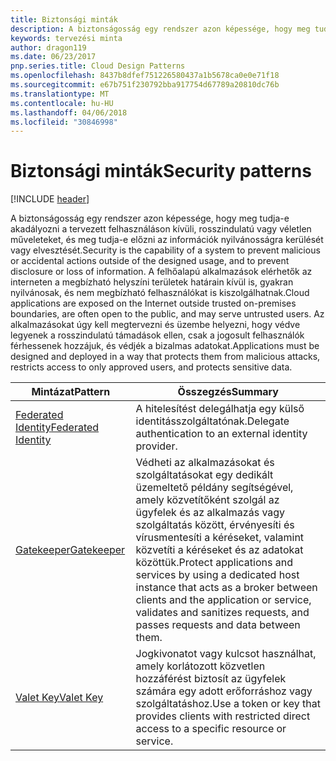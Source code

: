 ```yaml
---
title: Biztonsági minták
description: A biztonságosság egy rendszer azon képessége, hogy meg tudja-e akadályozni a tervezett felhasználáson kívüli, rosszindulatú vagy véletlen műveleteket, és meg tudja-e előzni az információk nyilvánosságra kerülését vagy elvesztését. A felhőalapú alkalmazások elérhetők az interneten a megbízható helyszíni területek határain kívül is, gyakran nyilvánosak, és nem megbízható felhasználókat is kiszolgálhatnak. Az alkalmazásokat úgy kell megtervezni és üzembe helyezni, hogy védve legyenek a rosszindulatú támadások ellen, csak a jogosult felhasználók férhessenek hozzájuk, és védjék a bizalmas adatokat.
keywords: tervezési minta
author: dragon119
ms.date: 06/23/2017
pnp.series.title: Cloud Design Patterns
ms.openlocfilehash: 8437b8dfef751226580437a1b5678ca0e0e71f18
ms.sourcegitcommit: e67b751f230792bba917754d67789a20810dc76b
ms.translationtype: MT
ms.contentlocale: hu-HU
ms.lasthandoff: 04/06/2018
ms.locfileid: "30846998"
---
```

# <a name="security-patterns"></a><span data-ttu-id="98ce1-106">Biztonsági minták</span><span class="sxs-lookup"><span data-stu-id="98ce1-106">Security patterns</span></span>

[!INCLUDE [header](../../_includes/header.md)]

<span data-ttu-id="98ce1-107">A biztonságosság egy rendszer azon képessége, hogy meg tudja-e akadályozni a tervezett felhasználáson kívüli, rosszindulatú vagy véletlen műveleteket, és meg tudja-e előzni az információk nyilvánosságra kerülését vagy elvesztését.</span><span class="sxs-lookup"><span data-stu-id="98ce1-107">Security is the capability of a system to prevent malicious or accidental actions outside of the designed usage, and to prevent disclosure or loss of information.</span></span> <span data-ttu-id="98ce1-108">A felhőalapú alkalmazások elérhetők az interneten a megbízható helyszíni területek határain kívül is, gyakran nyilvánosak, és nem megbízható felhasználókat is kiszolgálhatnak.</span><span class="sxs-lookup"><span data-stu-id="98ce1-108">Cloud applications are exposed on the Internet outside trusted on-premises boundaries, are often open to the public, and may serve untrusted users.</span></span> <span data-ttu-id="98ce1-109">Az alkalmazásokat úgy kell megtervezni és üzembe helyezni, hogy védve legyenek a rosszindulatú támadások ellen, csak a jogosult felhasználók férhessenek hozzájuk, és védjék a bizalmas adatokat.</span><span class="sxs-lookup"><span data-stu-id="98ce1-109">Applications must be designed and deployed in a way that protects them from malicious attacks, restricts access to only approved users, and protects sensitive data.</span></span>


|                    <span data-ttu-id="98ce1-110">Mintázat</span><span class="sxs-lookup"><span data-stu-id="98ce1-110">Pattern</span></span>                     |                                                                                                         <span data-ttu-id="98ce1-111">Összegzés</span><span class="sxs-lookup"><span data-stu-id="98ce1-111">Summary</span></span>                                                                                                         |
|------------------------------------------------|-------------------------------------------------------------------------------------------------------------------------------------------------------------------------------------------------------------------------|
| [<span data-ttu-id="98ce1-112">Federated Identity</span><span class="sxs-lookup"><span data-stu-id="98ce1-112">Federated Identity</span></span>](../federated-identity.md) |                                                                                <span data-ttu-id="98ce1-113">A hitelesítést delegálhatja egy külső identitásszolgáltatónak.</span><span class="sxs-lookup"><span data-stu-id="98ce1-113">Delegate authentication to an external identity provider.</span></span>                                                                                |
|         [<span data-ttu-id="98ce1-114">Gatekeeper</span><span class="sxs-lookup"><span data-stu-id="98ce1-114">Gatekeeper</span></span>](../gatekeeper.md)         | <span data-ttu-id="98ce1-115">Védheti az alkalmazásokat és szolgáltatásokat egy dedikált üzemeltető példány segítségével, amely közvetítőként szolgál az ügyfelek és az alkalmazás vagy szolgáltatás között, érvényesíti és vírusmentesíti a kéréseket, valamint közvetíti a kéréseket és az adatokat közöttük.</span><span class="sxs-lookup"><span data-stu-id="98ce1-115">Protect applications and services by using a dedicated host instance that acts as a broker between clients and the application or service, validates and sanitizes requests, and passes requests and data between them.</span></span> |
|          [<span data-ttu-id="98ce1-116">Valet Key</span><span class="sxs-lookup"><span data-stu-id="98ce1-116">Valet Key</span></span>](../valet-key.md)          |                                                        <span data-ttu-id="98ce1-117">Jogkivonatot vagy kulcsot használhat, amely korlátozott közvetlen hozzáférést biztosít az ügyfelek számára egy adott erőforráshoz vagy szolgáltatáshoz.</span><span class="sxs-lookup"><span data-stu-id="98ce1-117">Use a token or key that provides clients with restricted direct access to a specific resource or service.</span></span>                                                        |

